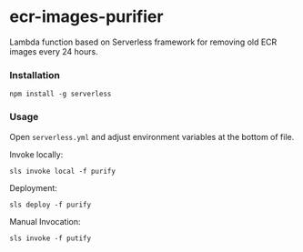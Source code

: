 # ecr-images-purifier

Lambda function based on Serverless framework for removing old ECR images every 24 hours.

### Installation
```
npm install -g serverless
```

### Usage
Open `serverless.yml` and adjust environment variables at the bottom of file.

Invoke locally:
```
sls invoke local -f purify
```

Deployment:
```
sls deploy -f purify
```

Manual Invocation:
```
sls invoke -f putify
```